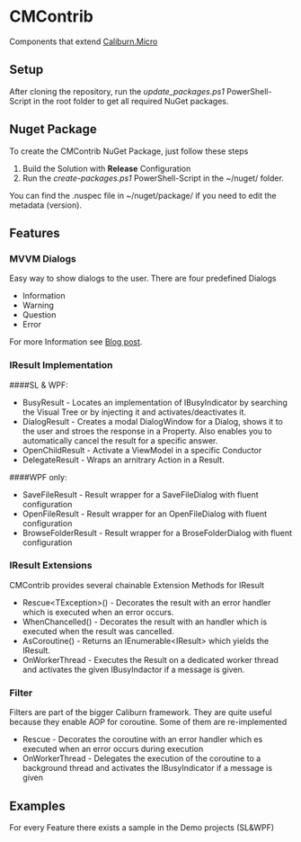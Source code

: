 # CMContrib
 Components that extend [Caliburn.Micro](http://caliburnmicro.codeplex.com/)

## Setup
After cloning the repository, run the *update_packages.ps1* PowerShell-Script in the root folder to get all required NuGet packages.

## Nuget Package
To create the CMContrib NuGet Package, just follow these steps 

1. Build the Solution with **Release** Configuration
2. Run the *create-packages.ps1* PowerShell-Script in the ~/nuget/ folder. 

You can find the .nuspec  file in ~/nuget/package/ if you need to edit the metadata (version).

## Features
### MVVM Dialogs
Easy way to show dialogs to the user. There are four predefined Dialogs

- Information
- Warning
- Question
- Error
 
For more Information see [Blog post](http://kmees.github.com/blog/2011/06/16/mvvm-dialogs-with-caliburn-dot-micro/).


### IResult Implementation

####SL & WPF:

- BusyResult - Locates an implementation of IBusyIndicator by searching the Visual Tree or by injecting it and activates/deactivates it.
- DialogResult - Creates a modal DialogWindow for a Dialog, shows it to the user and stroes the response in a Property. Also enables you to automatically cancel the result for a specific answer.
- OpenChildResult - Activate a ViewModel in a specific Conductor
- DelegateResult - Wraps an arnitrary Action in a Result.

####WPF only:

- SaveFileResult - Result wrapper for a SaveFileDialog with fluent configuration
- OpenFileResult - Result wrapper for an OpenFileDialog with fluent configuration
- BrowseFolderResult - Result wrapper for a BroseFolderDialog with fluent configuration

### IResult Extensions
CMContrib provides several chainable Extension Methods for IResult

- Rescue&lt;TException&gt;() - Decorates the result with an error handler which is executed when an error occurs.
- WhenChancelled() - Decorates the result with an handler which is executed when the result was cancelled.
- AsCoroutine() - Returns an IEnumerable&lt;IResult&gt; which yields the IResult.
- OnWorkerThread - Executes the Result on a dedicated worker thread and activates the given IBusyIndactor if a message is given.

### Filter
Filters are part of the bigger Caliburn framework. They are quite useful because they enable AOP for coroutine. Some of them are re-implemented

- Rescue - Decorates the coroutine with an error handler which es executed when an error occurs during execution
- OnWorkerThread - Delegates the execution of the coroutine to a background thread and activates the IBusyIndicator if a message is given

## Examples
For every Feature there exists a sample in the Demo projects (SL&WPF)